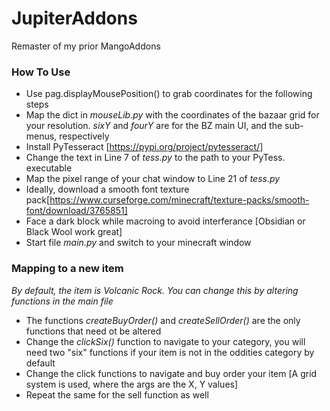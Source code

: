 # JupiterAddons

Remaster of my prior MangoAddons

### How To Use
- Use pag.displayMousePosition() to grab coordinates for the following steps
- Map the dict in *mouseLib.py* with the coordinates of the bazaar grid for your resolution.  *sixY* and *fourY* are for the BZ main UI, and the sub-menus, respectively
- Install PyTesseract [https://pypi.org/project/pytesseract/]
- Change the text in Line 7 of *tess.py* to the path to your PyTess. executable
- Map the pixel range of your chat window to Line 21 of *tess.py*
- Ideally, download a smooth font texture pack[https://www.curseforge.com/minecraft/texture-packs/smooth-font/download/3765851]
- Face a dark block while macroing to avoid interferance [Obsidian or Black Wool work great]
- Start file *main.py* and switch to your minecraft window

### Mapping to a new item

*By default, the item is Volcanic Rock.  You can change this by altering functions in the main file*

- The functions *createBuyOrder()* and *createSellOrder()* are the only functions that need ot be altered
- Change the *clickSix()* function to navigate to your category, you will need two "six" functions if your item is not in the oddities category by default
- Change the click functions to navigate and buy order your item [A grid system is used, where the args are the X, Y values]
- Repeat the same for the sell function as well

